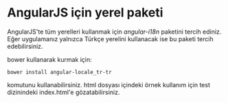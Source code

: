 # AngularJS için yerel paketi

AngularJS'te tüm yerelleri kullanmak için *angular-i18n* paketini tercih ediniz. Eğer uygulamanız yalnızca Türkçe yerelini
kullanacak ise bu paketi tercih edebilirsiniz.

bower kullanarak kurmak için:

```
bower install angular-locale_tr-tr
```

komutunu kullanabilirsiniz. html dosyası içindeki örnek kullanım için test dizinindeki index.html'e gözatabilirsiniz.